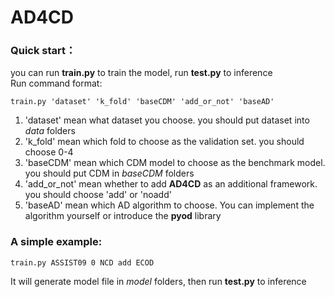 # AD4CD
### Quick start：  
you can run **train.py** to train the model, run **test.py** to
inference  
Run command format:
```
train.py 'dataset' 'k_fold' 'baseCDM' 'add_or_not' 'baseAD'
```
1. 'dataset' mean  what dataset you choose. you should put dataset into *data* folders
2. 'k_fold' mean which fold to choose as the validation set. you should choose 0-4
3. 'baseCDM' mean which CDM model to choose as the benchmark model. you should put CDM in *baseCDM* folders
4. 'add_or_not' mean whether to add **AD4CD** as an additional framework. you should choose 'add' or 'noadd'
5. 'baseAD' mean which AD algorithm to choose. You can implement the algorithm yourself or introduce the **pyod** library  


### A simple example:  
```
train.py ASSIST09 0 NCD add ECOD
```

It will generate model file in *model* folders, then run **test.py** to inference
